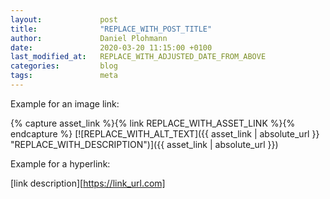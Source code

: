 ```yaml
---
layout:             post
title:              "REPLACE_WITH_POST_TITLE"
author:             Daniel Plohmann
date:               2020-03-20 11:15:00 +0100
last_modified_at:   REPLACE_WITH_ADJUSTED_DATE_FROM_ABOVE
categories:         blog
tags:               meta
---
```


Example for an image link:

{% capture asset_link %}{% link REPLACE_WITH_ASSET_LINK %}{% endcapture %}
[![REPLACE_WITH_ALT_TEXT]({{ asset_link | absolute_url }} "REPLACE_WITH_DESCRIPTION")]({{ asset_link | absolute_url }})

Example for a hyperlink:

[link description][https://link_url.com]